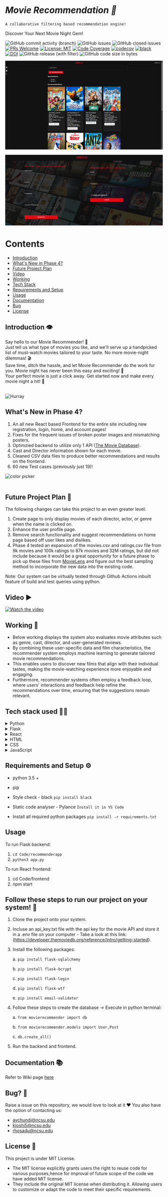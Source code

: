 # <i>Movie Recommendation 🎥 </i>

    A collaborative filtering based recommendation engine!


Discover Your Next Movie Night Gem!

<!-- ![ForTheBadge built-with-love](http://ForTheBadge.com/images/badges/built-with-love.svg) -->



 ![GitHub commit activity (branch)](https://img.shields.io/github/commit-activity/t/Joshi-Karan/MovieRecommender_Fall24/stableF24)
 ![GitHub issues](https://img.shields.io/github/issues/Joshi-Karan/MovieRecommender_Fall24)
 ![GitHub closed issues](https://img.shields.io/github/issues-closed/Joshi-Karan/MovieRecommender_Fall24)
 [![PRs Welcome](https://img.shields.io/badge/PRs-welcome-brightgreen.svg?style=flat-square)](http://makeapullrequest.com) [![License: MIT](https://img.shields.io/badge/License-MIT-red.svg)](https://opensource.org/licenses/MIT)  [![Code Coverage](https://github.com/Joshi-Karan/MovieRecommender_Fall24/actions/workflows/codecov.yml/badge.svg)](https://github.com/Joshi-Karan/MovieRecommender_Fall24/actions/workflows/codecov.yml) [![codecov](https://codecov.io/gh/Joshi-Karan/MovieRecommender_Fall24/graph/badge.svg?token=9NGWAJ7BST)](https://codecov.io/gh/Joshi-Karan/MovieRecommender_Fall24)  [![black](https://img.shields.io/badge/StyleChecker-black-purple.svg)](https://pypi.org/project/black/) [![DOI](https://zenodo.org/badge/72135396.svg)](https://zenodo.org/doi/10.521/zenodo.1021235) ![GitHub release (with filter)](https://img.shields.io/github/v/release/Joshi-Karan/MovieRecommender_Fall24) ![GitHub code size in bytes](https://img.shields.io/github/languages/code-size/Joshi-Karan/MovieRecommender_Fall24) 


<!-- <br>
Tired of endless scrolling, trying to find the perfect movie? 🍿<br><br> -->
<!-- ## Sneak peak! :wink: -->
<!-- <img width="500" height="250" alt="color picker" src="asset/ui.jpeg" /><br><br>
<img width="500" height="250" alt="color picker" src="asset/ezgif.com-video-to-gif-2.gif" /><br><br> -->

![alt text](image.png)


![alt text](image-3.png)

# <b>Contents</b>

- [Introduction](https://github.com/Joshi-Karan/MovieRecommender_Fall24/tree/stableF24?tab=readme-ov-file#introduction-%EF%B8%8F)<br>
- [What's New in Phase 4?](https://github.com/Joshi-Karan/MovieRecommender_Fall24/tree/stableF24?tab=readme-ov-file#whats-new-in-phase-4)<br>
- [Future Project Plan](https://github.com/Joshi-Karan/MovieRecommender_Fall24/tree/stableF24?tab=readme-ov-file#future-project-plan-)<br>
- [Video](https://github.com/Joshi-Karan/MovieRecommender_Fall24/tree/stableF24?tab=readme-ov-file#video-%EF%B8%8F)<br>
- [Working](https://github.com/Joshi-Karan/MovieRecommender_Fall24/tree/stableF24?tab=readme-ov-file#working-)<br>
- [Tech Stack](https://github.com/Joshi-Karan/MovieRecommender_Fall24/tree/stableF24?tab=readme-ov-file#tech-stack-used-)<br>
- [Requirements and Setup](https://github.com/Joshi-Karan/MovieRecommender_Fall24/tree/stableF24?tab=readme-ov-file#requirements-and-setup-%EF%B8%8F)<br>
- [Usage](https://github.com/Joshi-Karan/MovieRecommender_Fall24/tree/stableF24?tab=readme-ov-file#usage)<br>
- [Documentation](https://github.com/Joshi-Karan/MovieRecommender_Fall24/tree/stableF24?tab=readme-ov-file#documentation-)<br>
- [Bug](https://github.com/Joshi-Karan/MovieRecommender_Fall24/tree/stableF24?tab=readme-ov-file#bug-)<br>
- [License](https://github.com/Joshi-Karan/MovieRecommender_Fall24/tree/stableF24?tab=readme-ov-file#bug-)



## Introduction 👁️

Say hello to our Movie Recommender! 🚀<br>
Just tell us what type of movies you like, and we'll serve up a handpicked list of must-watch movies tailored to your taste. No more movie-night dilemmas! 🎬<br>
Save time, ditch the hassle, and let Movie Recommender do the work for you. Movie night has never been this easy and exciting! 🌟<br>
Your perfect movie is just a click away. Get started now and make every movie night a hit! 👏<br><br>

![Hurray](https://media.giphy.com/media/jwY84621p1hhnG0ANK/giphy.gif)



## What's New in Phase 4?
1. An all new React based Frontend for the entire site including new registration, login, home, and account pages!
2. Fixes for the frequent issues of broken poster images and mismatching posters.
3. Optimzied backend to utilize only 1 API ([The Movie Database](https://developer.themoviedb.org/reference/intro/getting-started)).
4. Cast and Director information shown for each movie.
5. Cleaned CSV data files to produce better recommendations and results on the frontend.
6. 60 new Test cases (previously just 19)!


<img width="500" height="250" alt="color picker" src="asset/giphy.gif" /><br><br>



## Future Project Plan 🔮

The following changes can take this project to an even greater level:

1. Create page to only display movies of each director, actor, or genre when the name is clicked on.
2. Enhance the user profile page.
3. Remove search functionality and suggest recommendations on home page based off user likes and dislikes.
4. Phase 4 tested an expansion of the movies.csv and ratings.csv file from 9k movies and 100k ratings to 87k movies and 32M ratings, but did not include because it would be a great opportunity for a future phase to pick up these files from [MovieLens](https://grouplens.org/datasets/movielens/32m/) and figure out the best sampling method to incorporate the new data into the existing code.


Note: Our system can be virtually tested through Github Actions inbuilt feature of build and test queries using python.


## Video ▶️ 

[![Watch the video](https://markdown-videos-api.jorgenkh.no/youtube/fKRjYqZlOTY)](https://www.youtube.com/watch?v=fKRjYqZlOTY)



## Working 📱

- Below working displays the system also evaluates movie attributes such as genre, cast, director, and user-generated reviews. 
- By combining these user-specific data and film characteristics, the recommender system employs machine learning to generate tailored movie recommendations.
- This enables users to discover new films that align with their individual tastes, making the movie-watching experience more enjoyable and engaging. 
- Furthermore, recommender systems often employ a feedback loop, where users' interactions and feedback help refine the recommendations over time, ensuring that the suggestions remain relevant.






## Tech stack used 👨‍💻
<details>
<summary>Python</summary>

Python is a high-level, general-purpose programming language known for its simplicity and readability. It is often used to build websites and software, automate tasks, conduct data anaysis and more.

![Python](https://media.giphy.com/media/2vnId4IaAjIGZd2EWC/giphy.gif)
</details>

<details>
<summary>Flask</summary>

Flask is a micro web framework written in Python. It's lightweight and easy to use for building web applications, making it a perfect choice for small to medium-sized projects.

![Flask](https://miro.medium.com/v2/resize:fit:679/0*Nh_pliddv1BFAx68.gif)
</details>

<details>
<summary>React</summary>

React is a JavaScript library for building user interfaces!

![alt text](image-2.png)
</details>

<details>
<summary>HTML</summary>

HTML (Hypertext Markup Language) is the standard markup language for creating web pages and web applications. It's used for structuring the content on the web.

![HTML](https://media.giphy.com/media/l3vRfNA1p0rvhMSvS/giphy.gif)
</details>

<details>
<summary>CSS</summary>

CSS (Cascading Style Sheets) is a style sheet language used for describing the look and formatting of a document written in HTML. It's essential for web design and layout.

![CSS](https://alvaromontoro.com/images/blog/css-typewriter.gif)
</details>

<details>
<summary>JavaScript</summary>

JavaScript is a versatile and widely used programming language for adding interactivity and dynamic behavior to web pages. It's essential for client-side web development.

![JavaScript](https://media.giphy.com/media/SvFocn0wNMx0iv2rYz/giphy.gif)
</details>

## Requirements and Setup ⚙️


- python 3.5 +
- pip
- Style check  - black
    `pip install black`
- Static code analyser - Pylance
    `Install it in VS Code`

- Install all required python packages
    `pip install -r requirements.txt `

## Usage
To run Flask backend:
1. `cd Code/recommenderapp`
2. `python3 app.py`

To run React frontend:
1. cd Code/frontend
2. npm start

## Follow these steps to run our project on your system! 🔮
1. Clone the project onto your system.
2. Incluse an api_key.txt file with the api key for the movie API and store it in a .env file on your computer - Take a look at this link: (https://developer.themoviedb.org/reference/intro/getting-started).
3. Install the following packages:
   
   a. `pip install flask-sqlalchemy`

   b. `pip install flask-bcrypt`

   c. `pip install flask-login`

   d. `pip install flask-wtf`

   e. `pip install email-validator`
   
5. Follow these steps to create the database -> Execute in python terminal:
 
   a. `from movierecommender import db`
   
   b. `from movierecommender.models import User,Post`
   
   c. `db.create_all()`
   
7. Run the backend and frontend.


## Documentation 📚
Refer to Wiki page [here](https://github.com/Joshi-Karan/MovieRecommender_Fall24/wiki)


## Bug? 🐛
Raise a issue on this repository, we would love to look at it ❤️
You also have the option of contacting us:
- avchundi@ncsu.edu
- kjoshi5@ncsu.edu
- rhosadu@ncsu.edu


## License 📃
This project is under MIT License.
- The MIT license explicitly grants users the right to reuse code for various purposes,hence for improval of future scope of the code we have added MIT license.
- They include the original MIT license when distributing it. Allowing users to customize or adapt the code to meet their specific requirements.
